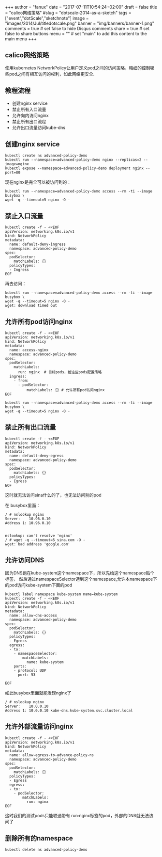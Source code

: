 +++
author = "fanux"
date = "2017-07-11T10:54:24+02:00"
draft = false
title = "calico网络策略"
#slug = "dotscale-2014-as-a-sketch"
tags = ["event","dotScale","sketchnote"]
image = "images/2014/Jul/titledotscale.png"
banner = "img/banners/banner-1.png"
comments = true     # set false to hide Disqus comments
share = true        # set false to share buttons
menu = ""           # set "main" to add this content to the main menu
+++

## calico网络策略
使用kubernetes NetworkPolicy让用户定义pod之间的访问策略，精细的控制哪些pod之间有相互访问的权利，如此网络更安全.

## 教程流程
* 创建nginx service
* 禁止所有入口流量
* 允许向内访问nginx
* 禁止所有出口流程
* 允许出口流量访问kube-dns
<!--more-->

## 创建nginx service
```
kubectl create ns advanced-policy-demo
kubectl run --namespace=advanced-policy-demo nginx --replicas=2 --image=nginx
kubectl expose --namespace=advanced-policy-demo deployment nginx --port=80
``` 

现在nginx是完全可以被访问到的：
```
kubectl run --namespace=advanced-policy-demo access --rm -ti --image busybox \
wget -q --timeout=5 nginx -O -
```

## 禁止入口流量
```
kubectl create -f - <<EOF
apiVersion: networking.k8s.io/v1
kind: NetworkPolicy
metadata:
  name: default-deny-ingress
  namespace: advanced-policy-demo
spec:
  podSelector:
    matchLabels: {}
  policyTypes:
  - Ingress
EOF
```

再去访问：
```
kubectl run --namespace=advanced-policy-demo access --rm -ti --image busybox \
wget -q --timeout=5 nginx -O -
wget: download timed out
```

## 允许所有pod访问nginx
```
kubectl create -f - <<EOF
apiVersion: networking.k8s.io/v1
kind: NetworkPolicy
metadata:
  name: access-nginx
  namespace: advanced-policy-demo
spec:
  podSelector:
    matchLabels:
      run: nginx  # 目标pods，给这些pods配置策略
  ingress:
    - from:
      - podSelector:
          matchLabels: {} # 允许所有pod访问nginx
EOF
```

```
kubectl run --namespace=advanced-policy-demo access --rm -ti --image busybox \
wget -q --timeout=5 nginx -O -
```

## 禁止所有出口流量
```
kubectl create -f - <<EOF
apiVersion: networking.k8s.io/v1
kind: NetworkPolicy
metadata:
  name: default-deny-egress
  namespace: advanced-policy-demo
spec:
  podSelector:
    matchLabels: {}
  policyTypes:
  - Egress
EOF
```
这时就无法访问sina什么的了，也无法访问别的pod

在 busybox里面：
```
/ # nslookup nginx
Server:    10.96.0.10
Address 1: 10.96.0.10


nslookup: can't resolve 'nginx'
/ # wget -q --timeout=5 sina.com -O -
wget: bad address 'google.com'
```

## 允许访问DNS
因为DNS跑在kube-system这个namespace下，所以先给这个namespace贴个标签，
然后通过namespaceSelector选到这个namespace,允许本namespace下的pod访问kube-system下面的pod

```
kubectl label namespace kube-system name=kube-system
kubectl create -f - <<EOF
apiVersion: networking.k8s.io/v1
kind: NetworkPolicy
metadata:
  name: allow-dns-access
  namespace: advanced-policy-demo
spec:
  podSelector:
    matchLabels: {}
  policyTypes:
  - Egress
  egress:
  - to:
    - namespaceSelector:
        matchLabels:
          name: kube-system
    ports:
    - protocol: UDP
      port: 53

EOF
```

如此busybox里面就能发现nginx了
```
/ # nslookup nginx
Server:    10.0.0.10
Address 1: 10.0.0.10 kube-dns.kube-system.svc.cluster.local
```

## 允许外部流量访问nginx
```
kubectl create -f - <<EOF
apiVersion: networking.k8s.io/v1
kind: NetworkPolicy
metadata:
  name: allow-egress-to-advance-policy-ns
  namespace: advanced-policy-demo
spec:
  podSelector:
    matchLabels: {}
  policyTypes:
  - Egress
  egress:
  - to:
    - podSelector:
        matchLabels:
          run: nginx
EOF
```
这时我们的测试pods只能联通带有 run:nginx标签的pod，外部的DNS就无法访问了

## 删除所有的namespace
```
kubectl delete ns advanced-policy-demo
```

